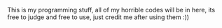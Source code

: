 This is my programming stuff, all of my horrible codes will be in here, its free to judge and free to use, just credit me after using them :))
